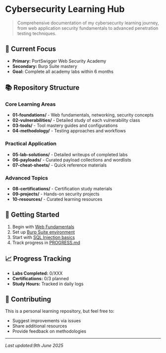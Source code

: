 # Cybersecurity Learning Hub

> Comprehensive documentation of my cybersecurity learning journey, from web application security fundamentals to advanced penetration testing techniques.

## 🎯 Current Focus
- **Primary:** PortSwigger Web Security Academy
- **Secondary:** Burp Suite mastery
- **Goal:** Complete all academy labs within 6 months

## 📚 Repository Structure

### Core Learning Areas
- **01-foundations/** - Web fundamentals, networking, security concepts
- **02-vulnerabilities/** - Detailed study of each vulnerability class
- **03-tools/** - Tool mastery guides and configurations
- **04-methodology/** - Testing approaches and workflows

### Practical Application
- **05-lab-solutions/** - Detailed writeups of completed labs
- **06-payloads/** - Curated payload collections and wordlists
- **07-cheat-sheets/** - Quick reference materials

### Advanced Topics
- **08-certifications/** - Certification study materials
- **09-projects/** - Hands-on security projects
- **10-resources/** - Curated learning resources

## 🏁 Getting Started
1. Begin with [Web Fundamentals](01-foundations/web-fundamentals/)
2. Set up [Burp Suite environment](03-tools/burp-suite/)
3. Start with [SQL Injection basics](02-vulnerabilities/sql-injection/)
4. Track progress in [PROGRESS.md](PROGRESS.md)

## 📈 Progress Tracking
- **Labs Completed:** 0/XXX
- **Certifications:** 0/3 planned
- **Study Hours:** Tracked in daily logs

## 🤝 Contributing
This is a personal learning repository, but feel free to:
- Suggest improvements via issues
- Share additional resources
- Provide feedback on methodologies

---
*Last updated:9th June 2025*